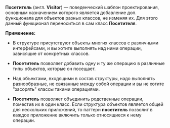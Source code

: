 **Посетитель** (англ. **Visitor**) — поведенческий шаблон проектирования,
основным назначением которого является добавление доп. функционала для объектов разных классов, не изменяя их.
Для этого данный функционал переноситься в сам класс **Посетителя**.


**Применение:**
* В структуре присутствуют объекты многих классов с различными интерфейсами, и вы хотите выполнять над ними операции,
зависящие от конкретных классов.

* **Посетитель** позволяет добавить одну и ту же операцию в различные типы объектов, которые он посещает.

* Над объектами, входящими в состав структуры, надо выполнять разнообразные,
не связанные между собой операции и вы не хотите "засорять" классы такими операциями.

* **Посетитель** позволяет объединить родственные операции, поместив их в один класс.
Если структура объектов является общей для нескольких приложений,
то паттерн **посетитель** позволит в каждое приложение включить только относящиеся к нему операции.
